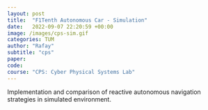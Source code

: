 ```yaml
---
layout: post
title:  "F1Tenth Autonomous Car - Simulation"
date:   2022-09-07 22:20:59 +00:00
image: /images/cps-sim.gif
categories: TUM
author: "Rafay"
subtitle: "cps"
paper: 
code:
course: "CPS: Cyber Physical Systems Lab"
---
```


Implementation and comparison of reactive autonomous navigation strategies in simulated environment.
